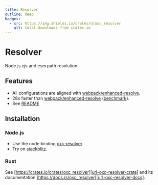 ```yaml
---
title: Resolver
outline: deep
badges:
  - src: https://img.shields.io/crates/d/oxc_resolver
    alt: total downloads from crates.io
---
```


# Resolver

<AppBadgeList />

Node.js cjs and esm path resolution.

## Features

- All configurations are aligned with [webpack/enhanced-resolve][url-enhanced-resolve].
- 28x faster than [webpack/enhanced-resolve][url-enhanced-resolve] ([benchmark](https://github.com/oxc-project/bench-resolver)).
- See [README](https://github.com/oxc-project/oxc-resolver)

## Installation

### Node.js

- Use the node binding [oxc-resolver][url-oxc-resolver-npm].
- Try on [stackblitz](https://stackblitz.com/edit/oxc-resolver).

### Rust

See [https://crates.io/crates/oxc_resolver][url-oxc-resolver-crate] and its documentation [https://docs.rs/oxc_resolver][url-oxc-resolver-docs].

<!-- Links -->

[url-oxc-resolver-crate]: https://crates.io/crates/oxc_resolver
[url-oxc-resolver-docs]: https://docs.rs/oxc_resolver
[url-oxc-resolver-npm]: https://www.npmjs.com/package/oxc-resolver
[url-enhanced-resolve]: https://github.com/webpack/enhanced-resolve

